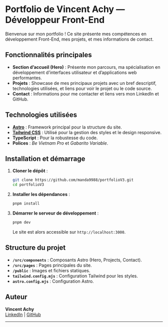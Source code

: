 # Portfolio de Vincent Achy — Développeur Front-End

Bienvenue sur mon portfolio ! Ce site présente mes compétences en développement Front-End, mes projets, et mes informations de contact.

## Fonctionnalités principales

- **Section d’accueil (Hero)** : Présente mon parcours, ma spécialisation en développement d’interfaces utilisateur et d’applications web performantes.
- **Projets** : Showcase de mes principaux projets avec un bref descriptif, technologies utilisées, et liens pour voir le projet ou le code source.
- **Contact** : Informations pour me contacter et liens vers mon LinkedIn et GitHub.

## Technologies utilisées

- **[Astro](https://astro.build/)** : Framework principal pour la structure du site.
- **[Tailwind CSS](https://tailwindcss.com/)** : Utilisé pour la gestion des styles et le design responsive.
- **TypeScript** : Pour la robustesse du code.
- **Polices** : _Be Vietnam Pro_ et _Gabarito Variable_.

## Installation et démarrage

1. **Cloner le dépôt** :

   ```bash
   git clone https://github.com/manda9988/portfolioV3.git
   cd portfolioV3
   ```

2. **Installer les dépendances** :

   ```bash
   pnpm install
   ```

3. **Démarrer le serveur de développement** :
   ```bash
   pnpm dev
   ```
   Le site est alors accessible sur `http://localhost:3000`.

## Structure du projet

- **`/src/components`** : Composants Astro (Hero, Projects, Contact).
- **`/src/pages`** : Pages principales du site.
- **`/public`** : Images et fichiers statiques.
- **`tailwind.config.mjs`** : Configuration Tailwind pour les styles.
- **`astro.config.mjs`** : Configuration Astro.

## Auteur

**Vincent Achy**  
[LinkedIn](https://www.linkedin.com/in/vincent-achy-1704421a9/) | [GitHub](https://github.com/manda9988)

---

